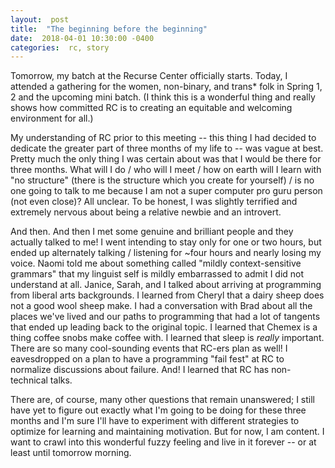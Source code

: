 ```yaml
---
layout:  post
title:  "The beginning before the beginning"
date:  2018-04-01 10:30:00 -0400
categories:  rc, story
---
```

Tomorrow, my batch at the Recurse Center officially starts. Today, I attended a gathering for the women, non-binary, and trans* folk in Spring 1, 2 and the upcoming mini batch. (I think this is a wonderful thing and really shows how committed RC is to creating an equitable and welcoming environment for all.)

My understanding of RC prior to this meeting -- this thing I had decided to dedicate the greater part of three months of my life to -- was vague at best. Pretty much the only thing I was certain about was that I would be there for three months. What will I do / who will I meet / how on earth will I learn with "no structure" (there is the structure which you create for yourself) / is no one going to talk to me because I am not a super computer pro guru person (not even close)? All unclear. To be honest, I was slightly terrified and extremely nervous about being a relative newbie and an introvert.

And then. And then I met some genuine and brilliant people and they actually talked to me! I went intending to stay only for one or two hours, but ended up alternately talking / listening for ~four hours and nearly losing my voice. Naomi told me about something called "mildly context-sensitive grammars" that my linguist self is mildly embarrassed to admit I did not understand at all. Janice, Sarah, and I talked about arriving at programming from liberal arts backgrounds. I learned from Cheryl that a dairy sheep does not a good wool sheep make. I had a conversation with Brad about all the places we've lived and our paths to programming that had a lot of tangents that ended up leading back to the original topic. I learned that Chemex is a thing coffee snobs make coffee with. I learned that sleep is *really* important. There are so many cool-sounding events that RC-ers plan as well! I eavesdropped on a plan to have a programming "fail fest" at RC to normalize discussions about failure. And! I learned that RC has non-technical talks.

There are, of course, many other questions that remain unanswered; I still have yet to figure out exactly what I'm going to be doing for these three months and I'm sure I'll have to experiment with different strategies to optimize for learning and maintaining motivation. But for now, I am content. I want to crawl into this wonderful fuzzy feeling and live in it forever -- or at least until tomorrow morning.

